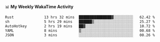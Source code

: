 <!--
**stamp711/stamp711** is a ✨ _special_ ✨ repository because its `README.md` (this file) appears on your GitHub profile.

Here are some ideas to get you started:

- 🔭 I’m currently working on ...
- 🌱 I’m currently learning ...
- 👯 I’m looking to collaborate on ...
- 🤔 I’m looking for help with ...
- 💬 Ask me about ...
- 📫 How to reach me: ...
- 😄 Pronouns: ...
- ⚡ Fun fact: ...
-->

📊 **My Weekly WakaTime Activity**

<!--START_SECTION:waka-->

```txt
Rust              13 hrs 32 mins  ███████████████▓░░░░░░░░░   62.42 %
sh                5 hrs 29 mins   ██████▒░░░░░░░░░░░░░░░░░░   25.27 %
AutoHotkey        2 hrs 19 mins   ██▓░░░░░░░░░░░░░░░░░░░░░░   10.72 %
YAML              8 mins          ▒░░░░░░░░░░░░░░░░░░░░░░░░   00.68 %
JSON              3 mins          ░░░░░░░░░░░░░░░░░░░░░░░░░   00.26 %
```

<!--END_SECTION:waka-->
